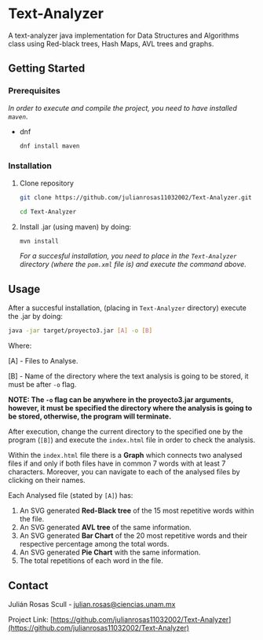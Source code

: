 Text-Analyzer
============

A text-analyzer java implementation for Data Structures and Algorithms class using Red-black trees, Hash Maps, AVL trees and graphs.

## Getting Started

### Prerequisites

_In order to execute and compile the project, you need to have installed `maven`_.

* dnf
  ```sh
  dnf install maven
  ```

### Installation

1. Clone repository
   ```sh
   git clone https://github.com/julianrosas11032002/Text-Analyzer.git
   ``` 
   
   ```sh
   cd Text-Analyzer
   ```
2. Install .jar (using maven) by doing:
   ```sh
   mvn install
   ```
   _For a succesful installation, you need to place in the `Text-Analyzer` directory (where the `pom.xml` file is) and execute the command above._
   
## Usage

After a succesful installation, (placing in `Text-Analyzer` directory) execute the .jar by doing:

```sh
java -jar target/proyecto3.jar [A] -o [B]
```
Where:

[A] - Files to Analyse.

[B] - Name of the directory where the text analysis is going to be stored, it must be after `-o` flag.

**NOTE: The `-o` flag can be anywhere in the proyecto3.jar arguments, however, it must be specified the directory where the analysis is going to be stored, otherwise, the program will terminate.**

After execution, change the current directory to the specified one by the program (`[B]`) and execute the `index.html` file in order to check the analysis.

Within the `index.html` file there is a **Graph** which connects two analysed files if and only if both files have in common 7 words with at least 7 characters. Moreover, you can navigate to each of the analysed files by clicking on their names.

Each Analysed file (stated by `[A]`) has:

1. An SVG generated **Red-Black tree** of the 15 most repetitive words within the file.
2. An SVG generated **AVL tree** of the same information.
3. An SVG generated **Bar Chart** of the 20 most repetitive words and their respective percentage among the total words.
4. An SVG generated **Pie Chart** with the same information.
5. The total repetitions of each word in the file.

## Contact

Julián Rosas Scull - julian.rosas@ciencias.unam.mx

Project Link: [https://github.com/julianrosas11032002/Text-Analyzer](https://github.com/julianrosas11032002/Text-Analyzer)
















   
   
   




